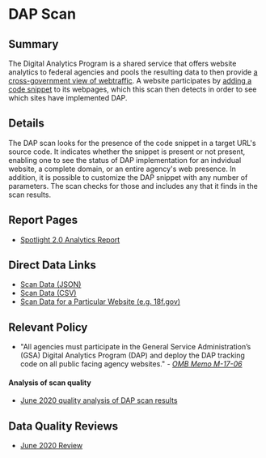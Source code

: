 # DAP Scan

## Summary

The Digital Analytics Program is a shared service that offers website analytics to federal agencies and pools the resulting data to then provide [a cross-government view of webtraffic](https://analytics.usa.gov). A website participates by [adding a code snippet](https://digital.gov/guides/dap/add-your-site-dap/) to its webpages, which this scan then detects in order to see which sites have implemented DAP.  



## Details 

The DAP scan looks for the presence of the code snippet in a target URL's source code.  It indicates whether the snippet is present or not present, enabling one to see the status of DAP implementation for an indvidual website, a complete domain, or an entire agency's web presence.  In addition, it is possible to customize the DAP snippet with any number of parameters.  The scan checks for those and includes any that it finds in the scan results.  

## Report Pages

* [Spotlight 2.0 Analytics Report](https://federalist-05e4f538-b6c2-49a0-a38c-262ad093ad6d.app.cloud.gov/site/18f/spotlight-ui/analytics)

## Direct Data Links

* [Scan Data (JSON)](https://site-scanning.app.cloud.gov/api/v1/scans/dap/)
* [Scan Data (CSV)](https://site-scanning.app.cloud.gov/api/v1/scans/dap/csv/)
* [Scan Data for a Particular Website (e.g. 18f.gov)](https://site-scanning.app.cloud.gov/api/v1/scans/dap/18f.gov)


## Relevant Policy

* "All agencies must participate in the General Service Administration’s (GSA) Digital Analytics Program (DAP) and deploy the DAP tracking code on all public facing agency websites." - _[OMB Memo M-17-06](https://www.whitehouse.gov/sites/whitehouse.gov/files/omb/memoranda/2017/m-17-06.pdf)_

#### Analysis of scan quality

* [June 2020 quality analysis of DAP scan results](https://github.com/18F/site-scanning-documentation/blob/master/scans/qa_analysis/dap-scan-6-20.md)

## Data Quality Reviews

* [June 2020 Review](https://github.com/18F/site-scanning-documentation/blob/master/scans/qa_analysis/dap-scan-6-20.md)
